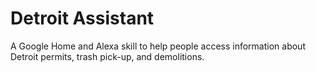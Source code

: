 # Detroit Assistant
A Google Home and Alexa skill to help people access information about Detroit permits, trash pick-up, and demolitions.
